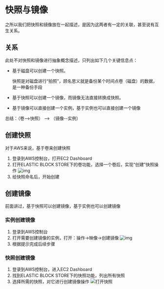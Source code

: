 # 快照与镜像

之所以我们把快照和镜像放在一起描述，是因为这两者有一定的关联，甚至说有互生关系。

## 关系

此处不对快照和镜像进行抽象概念描述，只列出如下几个关键信息点：

* 基于磁盘可以创建一个快照。

  快照是对磁盘进行“拍照”，顾名思义就是备份某个时间点卷（磁盘）的数据，是一种备份手段

* 基于快照可以创建一个镜像，而镜像无法直接转换成快照。

* 基于镜像可以直接创建一个实例，基于实例也可以直接创建一个镜像

总结：（卷-->快照） --> （镜像--实例）

## 创建快照

对于AWS来说，基于卷来创建快照

1. 登录到AWS控制台，打开EC2 Dashboard
2. 打开ELASTIC BLOCK STORE下的卷功能，选择一个卷后，实现“创建”快照操作
   ![img](https://libs.websoft9.com/Websoft9/DocsPicture/zh/aws/aws-createsnapshot-websoft9.png)
3. 给快照命名后，开始创建

## 创建镜像

前面讲过，基于快照可以创建镜像，基于实例也可以创建镜像

### 实例创建镜像

1. 登录到AWS控制台
2. 打开需要创建镜像的实例，打开：操作->映像->创建镜像
![img](https://libs.websoft9.com/Websoft9/DocsPicture/zh/aws/aws-ec2toimage-websoft9.png)
3. 根据提示完成后续步骤

### 快照创建镜像

1. 登录到AWS控制台，进入EC2 Dashboard
2. 找到ELASTIC BLOCK STORE下的快照功能，列出所有快照
3. 选择所需的快照，对它进行创建镜像操作
   ![打开快照](https://libs.websoft9.com/Websoft9/DocsPicture/zh/aws/aws-snapshot-websoft9.png)